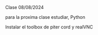 Clase 08/08/2024

para la proxima clase estudiar, Python

Instalar el toolbox de piter cord y realVNC 